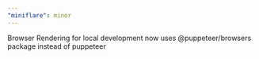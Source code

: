 ```yaml
---
"miniflare": minor
---
```


Browser Rendering for local development now uses @puppeteer/browsers package instead of puppeteer
